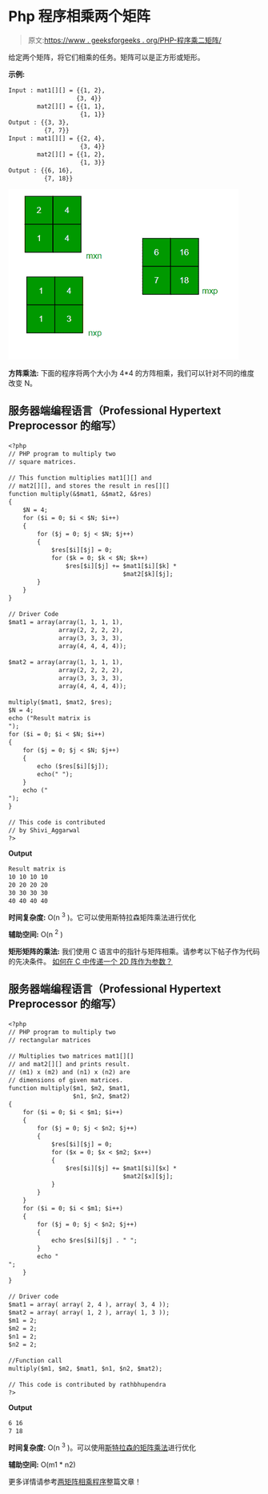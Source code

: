 # Php 程序相乘两个矩阵

> 原文:[https://www . geeksforgeeks . org/PHP-程序乘二矩阵/](https://www.geeksforgeeks.org/php-program-to-multiply-two-matrices/)

给定两个矩阵，将它们相乘的任务。矩阵可以是正方形或矩形。

**示例:**

```
Input : mat1[][] = {{1, 2}, 
                   {3, 4}}
        mat2[][] = {{1, 1}, 
                    {1, 1}}
Output : {{3, 3}, 
          {7, 7}}
Input : mat1[][] = {{2, 4}, 
                    {3, 4}}
        mat2[][] = {{1, 2}, 
                    {1, 3}}       
Output : {{6, 16}, 
          {7, 18}}
```

![](img/f817ce00b9c904bc4fa28109e9094336.png)

**方阵乘法:**
下面的程序将两个大小为 4*4 的方阵相乘，我们可以针对不同的维度改变 N。

## 服务器端编程语言（Professional Hypertext Preprocessor 的缩写）

```
<?php
// PHP program to multiply two 
// square matrices.

// This function multiplies mat1[][] and 
// mat2[][], and stores the result in res[][]
function multiply(&$mat1, &$mat2, &$res)
{
    $N = 4;
    for ($i = 0; $i < $N; $i++)
    {
        for ($j = 0; $j < $N; $j++)
        {
            $res[$i][$j] = 0;
            for ($k = 0; $k < $N; $k++)
                $res[$i][$j] += $mat1[$i][$k] * 
                                $mat2[$k][$j];
        }
    }
}

// Driver Code
$mat1 = array(array(1, 1, 1, 1),
              array(2, 2, 2, 2),
              array(3, 3, 3, 3),
              array(4, 4, 4, 4));

$mat2 = array(array(1, 1, 1, 1),
              array(2, 2, 2, 2),
              array(3, 3, 3, 3),
              array(4, 4, 4, 4));

multiply($mat1, $mat2, $res);
$N = 4;
echo ("Result matrix is 
");
for ($i = 0; $i < $N; $i++)
{
    for ($j = 0; $j < $N; $j++)
    {
        echo ($res[$i][$j]);
        echo(" ");
    }
    echo ("
");
}

// This code is contributed 
// by Shivi_Aggarwal 
?>
```

**Output**

```
Result matrix is 
10 10 10 10 
20 20 20 20 
30 30 30 30 
40 40 40 40
```

**时间复杂度:** O(n <sup>3</sup> )。它可以使用斯特拉森矩阵乘法进行优化

**辅助空间:** O(n <sup>2</sup> )

**矩形矩阵的乘法:**
我们使用 C 语言中的指针与矩阵相乘。请参考以下帖子作为代码的先决条件。
[如何在 C 中传递一个 2D 阵作为参数？](https://www.geeksforgeeks.org/pass-2d-array-parameter-c/)

## 服务器端编程语言（Professional Hypertext Preprocessor 的缩写）

```
<?php
// PHP program to multiply two 
// rectangular matrices 

// Multiplies two matrices mat1[][]  
// and mat2[][] and prints result. 
// (m1) x (m2) and (n1) x (n2) are 
// dimensions of given matrices. 
function multiply($m1, $m2, $mat1, 
                  $n1, $n2, $mat2) 
{ 
    for ($i = 0; $i < $m1; $i++) 
    { 
        for ($j = 0; $j < $n2; $j++) 
        { 
            $res[$i][$j] = 0; 
            for ($x = 0; $x < $m2; $x++) 
            { 
                $res[$i][$j] += $mat1[$i][$x] * 
                                $mat2[$x][$j]; 
            } 
        } 
    } 
    for ($i = 0; $i < $m1; $i++) 
    { 
        for ($j = 0; $j < $n2; $j++) 
        { 
            echo $res[$i][$j] . " "; 
        } 
        echo "
"; 
    } 
} 

// Driver code 
$mat1 = array( array( 2, 4 ), array( 3, 4 )); 
$mat2 = array( array( 1, 2 ), array( 1, 3 )); 
$m1 = 2;
$m2 = 2;
$n1 = 2;
$n2 = 2; 

//Function call
multiply($m1, $m2, $mat1, $n1, $n2, $mat2); 

// This code is contributed by rathbhupendra
?>
```

**Output**

```
6 16 
7 18
```

**时间复杂度:** O(n <sup>3</sup> )。可以使用[斯特拉森的矩阵乘法](https://www.geeksforgeeks.org/strassens-matrix-multiplication/)进行优化

**辅助空间:** O(m1 * n2)

更多详情请参考[两矩阵相乘程序](https://www.geeksforgeeks.org/c-program-multiply-two-matrices/)整篇文章！